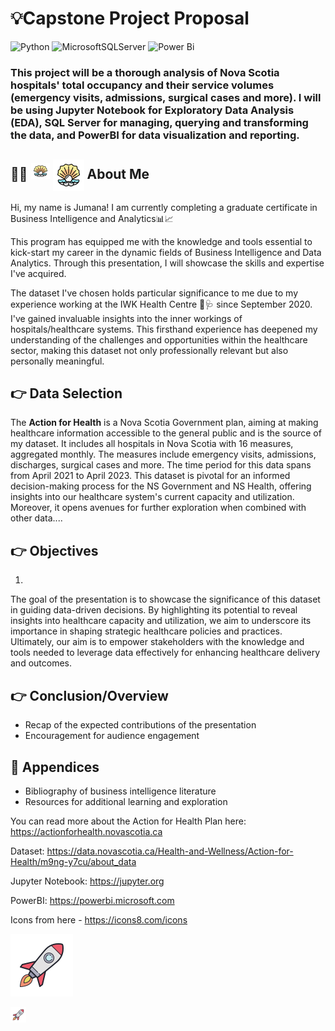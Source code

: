 # 💡Capstone Project Proposal

![Python](https://img.shields.io/badge/python-3670A0?style=for-the-badge&logo=python&logoColor=ffdd54)
![MicrosoftSQLServer](https://img.shields.io/badge/Microsoft%20SQL%20Server-CC2927?style=for-the-badge&logo=microsoft%20sql%20server&logoColor=white)
![Power Bi](https://img.shields.io/badge/power_bi-F2C811?style=for-the-badge&logo=powerbi&logoColor=black)

### This project will be a thorough analysis of Nova Scotia hospitals' total occupancy and their service volumes (emergency visits, admissions, surgical cases and more). I will be using Jupyter Notebook for Exploratory Data Analysis (EDA), SQL Server for managing, querying and transforming the data, and PowerBI for data visualization and reporting.

## 👩‍🦱  <img src="https://github.com/abjumana/AppliedDS/blob/main/Icons/icons8-pearl-50.png" alt="Pearl Icon" width="30" height="25">  <img src="https://github.com/abjumana/AppliedDS/blob/main/Icons/icons8-pearl-50.png" alt="Pearl Icon" style="vertical-align: middle;"> About Me

Hi, my name is Jumana! I am currently completing a graduate certificate in Business Intelligence and Analytics📊📈 

This program has equipped me with the knowledge and tools essential to kick-start my career in the dynamic fields of Business Intelligence and Data Analytics. Through this presentation, I will showcase the skills and expertise I've acquired.

The dataset I've chosen holds particular significance to me due to my experience working at the IWK Health Centre 🏥🩺 since September 2020. I've gained invaluable insights into the inner workings of hospitals/healthcare systems. This firsthand experience has deepened my understanding of the challenges and opportunities within the healthcare sector, making this dataset not only professionally relevant but also personally meaningful.

## 👉 Data Selection

The **Action for Health** is a Nova Scotia Government plan, aiming at making healthcare information accessible to the general public and is the source of my dataset. It includes all hospitals in Nova Scotia with 16 measures, aggregated monthly. The measures include emergency visits, admissions, discharges, surgical cases and more. The time period for this data spans from April 2021 to April 2023. This dataset is pivotal for an informed decision-making process for the NS Government and NS Health, offering insights into our healthcare system's current capacity and utilization. Moreover, it opens avenues for further exploration when combined with other data....

## 👉 Objectives

1. 
The goal of the presentation is to showcase the significance of this dataset in guiding data-driven decisions. By highlighting its potential to reveal insights into healthcare capacity and utilization, we aim to underscore its importance in shaping strategic healthcare policies and practices. Ultimately, our aim is to empower stakeholders with the knowledge and tools needed to leverage data effectively for enhancing healthcare delivery and outcomes.

## 👉 Conclusion/Overview
- Recap of the expected contributions of the presentation
- Encouragement for audience engagement

## 📖 Appendices
- Bibliography of business intelligence literature
- Resources for additional learning and exploration

You can read more about the Action for Health Plan here: https://actionforhealth.novascotia.ca

Dataset: https://data.novascotia.ca/Health-and-Wellness/Action-for-Health/m9ng-y7cu/about_data

Jupyter Notebook: https://jupyter.org

PowerBI: https://powerbi.microsoft.com

Icons from here - https://icons8.com/icons

![My Rocket](https://github.com/abjumana/AppliedDS/blob/main/icons8-rocket-100.png)

<img src="https://github.com/abjumana/AppliedDS/blob/main/icons8-rocket-100.png" alt="Sized Rocket" width="25px" height="25px">

